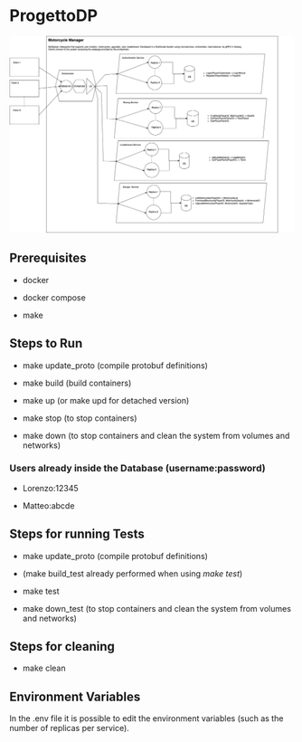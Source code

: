 # ProgettoDP

![alt text](architecture.png "Architecture")

## Prerequisites

- docker

- docker compose

- make

## Steps to Run

- make update_proto (compile protobuf definitions)

- make build (build containers)

- make up (or make upd for detached version)

- make stop (to stop containers)

- make down (to stop containers and clean the system from volumes and networks)

### Users already inside the Database (username:password)

- Lorenzo:12345

- Matteo:abcde

## Steps for running Tests

- make update_proto (compile protobuf definitions)

- (make build_test already performed when using *make test*)

- make test

- make down_test (to stop containers and clean the system from volumes and networks)

## Steps for cleaning

- make clean

## Environment Variables

In the .env file it is possible to edit the environment variables (such as the number of replicas per service).